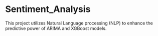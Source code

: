 # Sentiment_Analysis
This project utilizes Natural Language processing (NLP) to enhance the predictive power of ARIMA and XGBoost models. 
